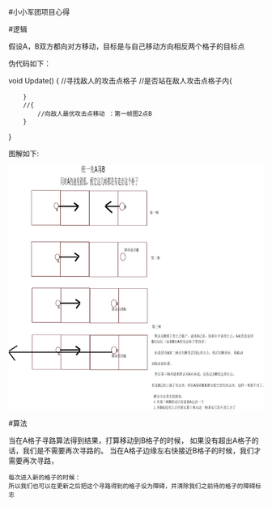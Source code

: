 #小小军团项目心得

#逻辑

假设A，B双方都向对方移动，目标是与自己移动方向相反两个格子的目标点

伪代码如下：

void Update()
{
	//寻找敌人的攻击点格子 
		//是否站在敌人攻击点格子内{

		}
		//{
			//向敌人最优攻击点移动 ：第一帧图2点B
		}	
}

图解如下:

<!-- (http://github.com/yourname/your-repository/raw/master/images-folder/xxx.png) -->

![pic](http://github.com/daaoling/ProjectCatalogue/raw/master/ProjectRecord_1/Pic1.png)

#算法

当在A格子寻路算法得到结果，打算移动到B格子的时候，
	如果没有超出A格子的话，我们是不需要再次寻路的。
	当在A格子边缘左右快接近B格子的时候，我们才需要再次寻路，

	每次进入新的格子的时候：
	所以我们也可以在更新之后把这个寻路得到的格子设为障碍，并清除我们之前待的格子的障碍标志


